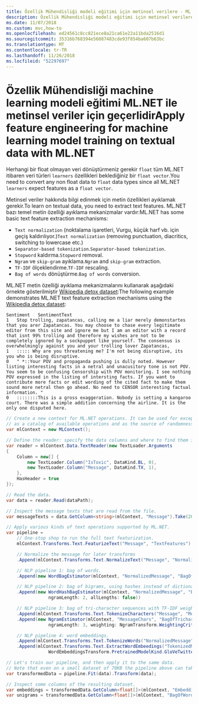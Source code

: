 ```yaml
---
title: Özellik Mühendisliği modeli eğitimi için metinsel verilere - ML.NET uygulamak
description: Özellik Mühendisliği modeli eğitimi için metinsel verilere ML.NET ile uygulamak hakkında bilgi edinin
ms.date: 11/07/2018
ms.custom: mvc,how-to
ms.openlocfilehash: ed24561c8cc821ece8a21ca61e22a11bda2516d1
ms.sourcegitcommit: 35316b768394e56087483cde93f854ba607b63bc
ms.translationtype: MT
ms.contentlocale: tr-TR
ms.lasthandoff: 11/26/2018
ms.locfileid: "52297697"
---
```

# <a name="apply-feature-engineering-for-machine-learning-model-training-on-textual-data-with-mlnet"></a><span data-ttu-id="b5296-103">Özellik Mühendisliği machine learning modeli eğitimi ML.NET ile metinsel veriler için geçerlidir</span><span class="sxs-lookup"><span data-stu-id="b5296-103">Apply feature engineering for machine learning model training on textual data with ML.NET</span></span>

<span data-ttu-id="b5296-104">Herhangi bir float olmayan veri dönüştürmeniz gerekir `float` tüm ML.NET itibaren veri türleri `learners` özellikleri beklediğiniz bir `float vector`.</span><span class="sxs-lookup"><span data-stu-id="b5296-104">You need to convert any non float data to `float` data types since all ML.NET `learners` expect features as a `float vector`.</span></span>

<span data-ttu-id="b5296-105">Metinsel veriler hakkında bilgi edinmek için metin özellikleri ayıklamak gerekir.</span><span class="sxs-lookup"><span data-stu-id="b5296-105">To learn on textual data, you need to extract text features.</span></span> <span data-ttu-id="b5296-106">ML.NET bazı temel metin özelliği ayıklama mekanizmalar vardır:</span><span class="sxs-lookup"><span data-stu-id="b5296-106">ML.NET has some basic text feature extraction mechanisms:</span></span>

- <span data-ttu-id="b5296-107">`Text normalization` (noktalama işaretleri, Vurgu, küçük harf vb. için geçiş kaldırılıyor.)</span><span class="sxs-lookup"><span data-stu-id="b5296-107">`Text normalization` (removing punctuation, diacritics, switching to lowercase etc.)</span></span>
- <span data-ttu-id="b5296-108">`Separator-based tokenization`.</span><span class="sxs-lookup"><span data-stu-id="b5296-108">`Separator-based tokenization`.</span></span>
- <span data-ttu-id="b5296-109">`Stopword` kaldırma.</span><span class="sxs-lookup"><span data-stu-id="b5296-109">`Stopword` removal.</span></span>
- <span data-ttu-id="b5296-110">`Ngram` ve `skip-gram` ayıklama.</span><span class="sxs-lookup"><span data-stu-id="b5296-110">`Ngram` and `skip-gram` extraction.</span></span>
- <span data-ttu-id="b5296-111">`TF-IDF` ölçeklendirme.</span><span class="sxs-lookup"><span data-stu-id="b5296-111">`TF-IDF` rescaling.</span></span>
- <span data-ttu-id="b5296-112">`Bag of words` dönüştürme.</span><span class="sxs-lookup"><span data-stu-id="b5296-112">`Bag of words` conversion.</span></span>

<span data-ttu-id="b5296-113">ML.NET metin özelliği ayıklama mekanizmalarını kullanarak aşağıdaki örnekte gösterilmiştir [Wikipedia detox dataset](https://github.com/dotnet/machinelearning/blob/master/test/data/wikipedia-detox-250-line-data.tsv):</span><span class="sxs-lookup"><span data-stu-id="b5296-113">The following example demonstrates ML.NET text feature extraction mechanisms using the [Wikipedia detox dataset](https://github.com/dotnet/machinelearning/blob/master/test/data/wikipedia-detox-250-line-data.tsv):</span></span>

```console
Sentiment   SentimentText
1   Stop trolling, zapatancas, calling me a liar merely demonstartes that you arer Zapatancas. You may choose to chase every legitimate editor from this site and ignore me but I am an editor with a record that isnt 99% trolling and therefore my wishes are not to be completely ignored by a sockpuppet like yourself. The consensus is overwhelmingly against you and your trolling lover Zapatancas,  
1   ::::: Why are you threatening me? I'm not being disruptive, its you who is being disruptive.   
0   " *::Your POV and propaganda pushing is dully noted. However listing interesting facts in a netral and unacusitory tone is not POV. You seem to be confusing Censorship with POV monitoring. I see nothing POV expressed in the listing of intersting facts. If you want to contribute more facts or edit wording of the cited fact to make them sound more netral then go ahead. No need to CENSOR interesting factual information. "
0   ::::::::This is a gross exaggeration. Nobody is setting a kangaroo court. There was a simple addition concerning the airline. It is the only one disputed here.   
```

```csharp
// Create a new context for ML.NET operations. It can be used for exception tracking and logging, 
// as a catalog of available operations and as the source of randomness.
var mlContext = new MLContext();

// Define the reader: specify the data columns and where to find them in the text file.
var reader = mlContext.Data.TextReader(new TextLoader.Arguments
{
    Column = new[] {
        new TextLoader.Column("IsToxic", DataKind.BL, 0),
        new TextLoader.Column("Message", DataKind.TX, 1),
    },
    HasHeader = true
});

// Read the data.
var data = reader.Read(dataPath);

// Inspect the message texts that are read from the file.
var messageTexts = data.GetColumn<string>(mlContext, "Message").Take(20).ToArray();

// Apply various kinds of text operations supported by ML.NET.
var pipeline =
    // One-stop shop to run the full text featurization.
    mlContext.Transforms.Text.FeaturizeText("Message", "TextFeatures")

    // Normalize the message for later transforms
    .Append(mlContext.Transforms.Text.NormalizeText("Message", "NormalizedMessage"))

    // NLP pipeline 1: bag of words.
    .Append(new WordBagEstimator(mlContext, "NormalizedMessage", "BagOfWords"))

    // NLP pipeline 2: bag of bigrams, using hashes instead of dictionary indices.
    .Append(new WordHashBagEstimator(mlContext, "NormalizedMessage", "BagOfBigrams",
                ngramLength: 2, allLengths: false))

    // NLP pipeline 3: bag of tri-character sequences with TF-IDF weighting.
    .Append(mlContext.Transforms.Text.TokenizeCharacters("Message", "MessageChars"))
    .Append(new NgramEstimator(mlContext, "MessageChars", "BagOfTrichar",
                ngramLength: 3, weighting: NgramTransform.WeightingCriteria.TfIdf))

    // NLP pipeline 4: word embeddings.
    .Append(mlContext.Transforms.Text.TokenizeWords("NormalizedMessage", "TokenizedMessage"))
    .Append(mlContext.Transforms.Text.ExtractWordEmbeedings("TokenizedMessage", "Embeddings",
                WordEmbeddingsTransform.PretrainedModelKind.GloVeTwitter25D));

// Let's train our pipeline, and then apply it to the same data.
// Note that even on a small dataset of 70KB the pipeline above can take up to a minute to completely train.
var transformedData = pipeline.Fit(data).Transform(data);

// Inspect some columns of the resulting dataset.
var embeddings = transformedData.GetColumn<float[]>(mlContext, "Embeddings").Take(10).ToArray();
var unigrams = transformedData.GetColumn<float[]>(mlContext, "BagOfWords").Take(10).ToArray();
```
